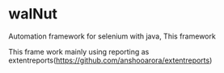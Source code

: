 # walNut
Automation framework for selenium with java, This framework 

This frame work mainly using reporting as extentreports(https://github.com/anshooarora/extentreports)
